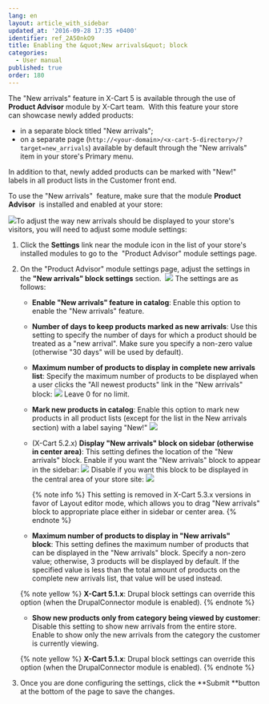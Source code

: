```yaml
---
lang: en
layout: article_with_sidebar
updated_at: '2016-09-28 17:35 +0400'
identifier: ref_2A50nkO9
title: Enabling the &quot;New arrivals&quot; block
categories:
  - User manual
published: true
order: 180
---
```



The "New arrivals" feature in X-Cart 5 is available through the use of **Product Advisor** module by X-Cart team.  With this feature your store can showcase newly added products:

*   in a separate block titled "New arrivals";
*   on a separate page (`http://<your-domain>/<x-cart-5-directory>/?target=new_arrivals`) available by default through the "New arrivals" item in your store's Primary menu.

In addition to that, newly added products can be marked with "New!" labels in all product lists in the Customer front end.

To use the "New arrivals"  feature, make sure that the module **Product Advisor**  is installed and enabled at your store:

![]({{site.baseurl}}/attachments/6389778/8717811.png)To adjust the way new arrivals should be displayed to your store's visitors, you will need to adjust some module settings:

1.  Click the **Settings** link near the module icon in the list of your store's installed modules to go to the  "Product Advisor" module settings page.
2.  On the "Product Advisor" module settings page, adjust the settings in the **"New arrivals" block settings** section.
     ![]({{site.baseurl}}/attachments/6389778/8717812.png)
    The settings are as follows:

    *   **Enable "New arrivals" feature in catalog**: Enable this option to enable the "New arrivals" feature. 
    *   **Number of days to keep products marked as new arrivals**: Use this setting to specify the number of days for which a product should be treated as a "new arrival". Make sure you specify a non-zero value (otherwise "30 days" will be used by default).
    *   **Maximum number of products to display in complete new arrivals list**: Specify the maximum number of products to be displayed when a user clicks the "All newest products" link in the "New arrivals" block:
        ![]({{site.baseurl}}/attachments/6389778/8717847.png)
        Leave 0 for no limit.
    *   **Mark new products in catalog**: Enable this option to mark new products in all product lists (except for the list in the New arrivals section) with a label saying "New!"
        ![]({{site.baseurl}}/attachments/6389778/8717846.png)
    *   (X-Cart 5.2.x) **Display "New arrivals" block on sidebar (otherwise in center area)**: This setting defines the location of the "New arrivals" block. Enable if you want the "New arrivals" block to appear in the sidebar:
        ![]({{site.baseurl}}/attachments/6389778/8717813.png)
        Disable if you want this block to be displayed in the central area of your store site:
        ![]({{site.baseurl}}/attachments/6389778/8717845.png)

        {% note info %}
        This setting is removed in X-Cart 5.3.x versions in favor of Layout editor mode, which allows you to drag "New arrivals" block to appropriate place either in sidebar or center area.
        {% endnote %}

    *   **Maximum number of products to display in "New arrivals" block**: This setting defines the maximum number of products that can be displayed in the "New arrivals" block. Specify a non-zero value; otherwise, 3 products will be displayed by default. If the specified value is less than the total amount of products on the complete new arrivals list, that value will be used instead. 

    {% note yellow %}
    __X-Cart 5.1.x__: Drupal block settings can override this option (when the DrupalConnector module is enabled).
    {% endnote %}

    *   **Show new products only from category being viewed by customer**: Disable this setting to show new arrivals from the entire store. Enable to show only the new arrivals from the category the customer is currently viewing.

    {% note yellow %}
    __X-Cart 5.1.x__: Drupal block settings can override this option (when the DrupalConnector module is enabled).
    {% endnote %}

3.  Once you are done configuring the settings, click the **Submit **button at the bottom of the page to save the changes.
